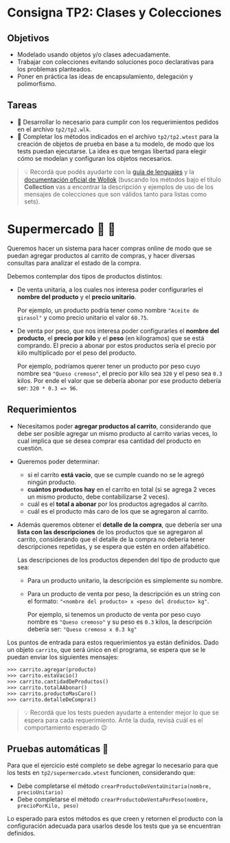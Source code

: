 # Consigna TP2: Clases y Colecciones

## Objetivos

- Modelado usando objetos y/o clases adecuadamente.
- Trabajar con colecciones evitando soluciones poco declarativas para los problemas planteados.
- Poner en práctica las ideas de encapsulamiento, delegación y polimorfismo.

## Tareas

- :dna: Desarrollar lo necesario para cumplir con los requerimientos pedidos en el archivo `tp2/tp2.wlk`.
- :test_tube: Completar los métodos indicados en el archivo `tp2/tp2.wtest` para la creación de objetos de prueba en base a tu modelo, de modo que los tests puedan ejecutarse. La idea es que tengas libertad para elegir cómo se modelan y configuran los objetos necesarios.

> :bulb: Recordá que podés ayudarte con la [guía de lenguajes](https://docs.google.com/document/d/e/2PACX-1vTlLkakSbp6ubcIq00PU4-Z96tg8CUSc8bO793_uftmiGjfkSn7Ug-F_y0-ieIWG6aWfuoHLJrRL8Fd/pub) y la [documentación oficial de Wollok](https://www.wollok.org/documentacion/wollokdoc/) (buscando los métodos bajo el título **Collection** vas a encontrar la descripción y ejemplos de uso de los mensajes de colecciones que son válidos tanto para listas como sets).

# Supermercado :shopping_cart: :chocolate_bar:	

Queremos hacer un sistema para hacer compras online de modo que se puedan agregar productos al carrito de compras, y hacer diversas consultas para analizar el estado de la compra.

Debemos contemplar dos tipos de productos distintos:
- De venta unitaria, a los cuales nos interesa poder configurarles el **nombre del producto** y el **precio unitario**.

  Por ejemplo, un producto podría tener como nombre `"Aceite de girasol"` y como precio unitario el valor `60.75`.

- De venta por peso, que nos interesa poder configurarles el **nombre del producto**, el **precio por kilo** y el **peso** (en kilogramos) que se está comprando. El precio a abonar por estos productos sería el precio por kilo multiplicado por el peso del producto.

  Por ejemplo, podríamos querer tener un producto por peso cuyo nombre sea `"Queso cremoso"`, el precio por kilo sea `320` y el peso sea `0.3` kilos. Por ende el valor que se debería abonar por ese producto debería ser: `320 * 0.3 => 96`.

## Requerimientos

- Necesitamos poder **agregar productos al carrito**, considerando que debe ser posible agregar un mismo producto al carrito varias veces, lo cual implica que se desea comprar esa cantidad del producto en cuestión.
- Queremos poder determinar:
  - si el carrito **está vacío**, que se cumple cuando no se le agregó ningún producto.
  - **cuántos productos hay** en el carrito en total (si se agrega 2 veces un mismo producto, debe contabilizarse 2 veces).
  - cuál es el **total a abonar** por los productos agregados al carrito.
  - cuál es el producto más caro de los que se agregaron al carrito.
- Además queremos obtener el **detalle de la compra**, que debería ser una **lista con las descripciones** de los productos que se agregaron al carrito, considerando que el detalle de la compra no debería tener descripciones repetidas, y se espera que estén en orden alfabético.

  Las descripciones de los productos dependen del tipo de producto que sea:
    - Para un producto unitario, la descripción es simplemente su nombre.
    - Para un producto de venta por peso, la descripción es un string con el formato: `"<nombre del producto> x <peso del droducto> kg"`.
    
      Por ejemplo, si tenemos un producto de venta por peso cuyo nombre es `"Queso cremoso"` y su peso es `0.3` kilos, la descripción debería ser: `"Queso cremoso x 0.3 kg"`

Los puntos de entrada para estos requerimientos ya están definidos. Dado un objeto `carrito`, que será único en el programa, se espera que se le puedan enviar los siguientes mensajes:

```Wollok
>>> carrito.agregar(producto)
>>> carrito.estaVacio()
>>> carrito.cantidadDeProductos()
>>> carrito.totalAAbonar()
>>> carrito.productoMasCaro()
>>> carrito.detalleDeCompra()
```

> :bulb: Recordá que los tests pueden ayudarte a entender mejor lo que se espera para cada requerimiento. Ante la duda, revisá cuál es el comportamiento esperado :wink:

## Pruebas automáticas :test_tube:

Para que el ejercicio esté completo se debe agregar lo necesario para que los tests en `tp2/supermercado.wtest` funcionen, considerando que:
  - Debe completarse el método `crearProductoDeVentaUnitaria(nombre, precioUnitario)`
  - Debe completarse el método `crearProductoDeVentaPorPeso(nombre, precioPorKilo, peso)`

Lo esperado para estos métodos es que creen y retornen el producto con la configuración adecuada para usarlos desde los tests que ya se encuentran definidos.